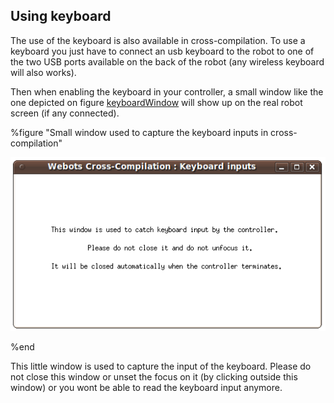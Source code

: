 ## Using keyboard

The use of the keyboard is also available in cross-compilation. To use a
keyboard you just have to connect an usb keyboard to the robot to one of the two
USB ports available on the back of the robot (any wireless keyboard will also
works).

Then when enabling the keyboard in your controller, a small window like the one
depicted on figure
[keyboardWindow](#small-window-used-to-capture-the-keyboard-inputs-in-cross-compilation)
will show up on the real robot screen (if any connected).

%figure "Small window used to capture the keyboard inputs in cross-compilation"

![Small window used to capture the keyboard inputs in cross-compilation](images/keyboardWindow.png)

%end

This little window is used to capture the input of the keyboard. Please do not
close this window or unset the focus on it (by clicking outside this window) or
you wont be able to read the keyboard input anymore.

